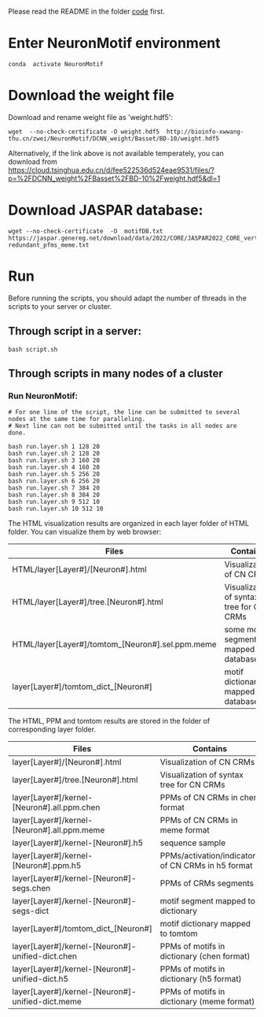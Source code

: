 
Please read the README in the folder [code](https://github.com/wzthu/NeuronMotif/tree/master/NeuronMotif) first.

# Enter NeuronMotif environment

```
conda  activate NeuronMotif
```

# Download the weight file

Download and rename weight file as 'weight.hdf5':

```
wget  --no-check-certificate -O weight.hdf5  http://bioinfo-xwwang-thu.cn/zwei/NeuronMotif/DCNN_weight/Basset/BD-10/weight.hdf5
```

Alternatively, if the link above is not available temperately, you can download from  https://cloud.tsinghua.edu.cn/d/fee522536d524eae9531/files/?p=%2FDCNN_weight%2FBasset%2FBD-10%2Fweight.hdf5&dl=1

# Download JASPAR database:

```
wget --no-check-certificate  -O  motifDB.txt  https://jaspar.genereg.net/download/data/2022/CORE/JASPAR2022_CORE_vertebrates_non-redundant_pfms_meme.txt
```

# Run

Before running the scripts, you should adapt the number of threads in the scripts to your server or cluster.

## Through script in a server:


```
bash script.sh
```

## Through scripts in many nodes of a cluster

### Run NeuronMotif:

```
# For one line of the script, the line can be submitted to several nodes at the same time for paralleling.
# Next line can not be submitted until the tasks in all nodes are done.

bash run.layer.sh 1 128 20
bash run.layer.sh 2 128 20
bash run.layer.sh 3 160 20
bash run.layer.sh 4 160 20
bash run.layer.sh 5 256 20
bash run.layer.sh 6 256 20
bash run.layer.sh 7 384 20
bash run.layer.sh 8 384 20
bash run.layer.sh 9 512 10
bash run.layer.sh 10 512 10
```


The HTML visualization results are organized in each layer folder of  HTML folder. You can visualize them by web browser:

| Files                                            | Contains                                           |
|--------------------------------------------------|----------------------------------------------------|
| HTML/layer[Layer#]/[Neuron#].html                | Visualization of CN CRMs                           |
| HTML/layer[Layer#]/tree.[Neuron#].html           | Visualization of syntax tree for CN CRMs           |
| HTML/layer[Layer#]/tomtom_[Neuron#].sel.ppm.meme | some motif segment mapped to database              |
| layer[Layer#]/tomtom_dict_[Neuron#]              | motif dictionary mapped to database                |




The HTML, PPM and tomtom results are stored in the folder of corresponding layer folder.

| Files                                            | Contains                                           |
|--------------------------------------------------|----------------------------------------------------|
| layer[Layer#]/[Neuron#].html                     | Visualization of CN CRMs                           |
| layer[Layer#]/tree.[Neuron#].html                | Visualization of syntax tree for CN CRMs           |
| layer[Layer#]/kernel-[Neuron#].all.ppm.chen      | PPMs of CN CRMs in chen format                     |
| layer[Layer#]/kernel-[Neuron#].all.ppm.meme      | PPMs of CN CRMs in meme format                     |
| layer[Layer#]/kernel-[Neuron#].h5                | sequence sample                                    |
| layer[Layer#]/kernel-[Neuron#].ppm.h5            | PPMs/activation/indicators of CN CRMs in h5 format |
| layer[Layer#]/kernel-[Neuron#]-segs.chen         | PPMs of CRMs segments                              |
| layer[Layer#]/kernel-[Neuron#]-segs-dict         | motif segment mapped to dictionary                 |
| layer[Layer#]/tomtom_dict_[Neuron#]              | motif dictionary mapped to tomtom                  |
| layer[Layer#]/kernel-[Neuron#]-unified-dict.chen | PPMs of motifs in dictionary (chen format)         |
| layer[Layer#]/kernel-[Neuron#]-unified-dict.h5   | PPMs of motifs in dictionary (h5 format)           |
| layer[Layer#]/kernel-[Neuron#]-unified-dict.meme | PPMs of motifs in dictionary (meme format)         |
